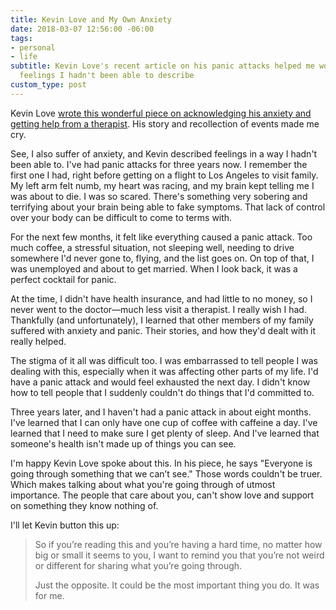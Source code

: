 ```yaml
---
title: Kevin Love and My Own Anxiety
date: 2018-03-07 12:56:00 -06:00
tags:
- personal
- life
subtitle: Kevin Love's recent article on his panic attacks helped me work through
  feelings I hadn't been able to describe
custom_type: post
---
```


Kevin Love [wrote this wonderful piece on acknowledging his anxiety and getting help from a therapist](https://www.theplayerstribune.com/kevin-love-everyone-is-going-through-something/). His story and recollection of events made me cry.

See, I also suffer of anxiety, and Kevin described feelings in a way I hadn't been able to. I've had panic attacks for three years now. I remember the first one I had, right before getting on a flight to Los Angeles to visit family. My left arm felt numb, my heart was racing, and my brain kept telling me I was about to die. I was so scared. There's something very sobering and terrifying about your brain being able to fake symptoms. That lack of control over your body can be difficult to come to terms with.

For the next few months, it felt like everything caused a panic attack. Too much coffee, a stressful situation, not sleeping well, needing to drive somewhere I'd never gone to, flying, and the list goes on. On top of that, I was unemployed and about to get married. When I look back, it was a perfect cocktail for panic.

At the time, I didn't have health insurance, and had little to no money, so I never went to the doctor—much less visit a therapist. I really wish I had. Thankfully (and unfortunately), I learned that other members of my family suffered with anxiety and panic. Their stories, and how they'd dealt with it really helped.

The stigma of it all was difficult too. I was embarrassed to tell people I was dealing with this, especially when it was affecting other parts of my life. I'd have a panic attack and would feel exhausted the next day. I didn't know how to tell people that I suddenly couldn't do things that I'd committed to.

Three years later, and I haven't had a panic attack in about eight months. I've learned that I can only have one cup of coffee with caffeine a day. I've learned that I need to make sure I get plenty of sleep. And I've learned that someone's health isn't made up of things you can see.

I'm happy Kevin Love spoke about this. In his piece, he says "Everyone is going through something that we can’t see." Those words couldn't be truer. Which makes talking about what you're going through of utmost importance. The people that care about you, can't show love and support on something they know nothing of.

I'll let Kevin button this up:

> So if you’re reading this and you’re having a hard time, no matter how big or small it seems to you, I want to remind you that you’re not weird or different for sharing what you’re going through.
> 
> Just the opposite. It could be the most important thing you do. It was for me.
